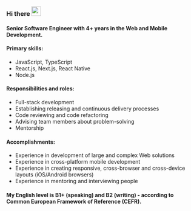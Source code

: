 ### Hi there <img src="https://c.tenor.com/Wx9IEmZZXSoAAAAi/hi.gif" height="25" width="25"/>

#### Senior Software Engineer with 4+ years in the Web and Mobile Development.

#### Primary skills:
- JavaScript, TypeScript
- React.js, Next.js, React Native
- Node.js

#### Responsibilities and roles:
- Full-stack development
- Establishing releasing and continuous delivery processes
- Code reviewing and code refactoring
- Advising team members about problem-solving
- Mentorship

#### Accomplishments:
- Experience in development of large and complex Web solutions
- Experience in cross-platform mobile development
- Experience in creating responsive, cross-browser and cross-device layouts (iOS/Android browsers)
- Experience in mentoring and interviewing people

#### My English level is B1+ (speaking) and B2 (writing) - according to Common European Framework of Reference (CEFR).
